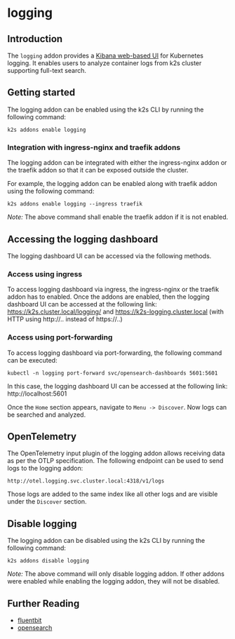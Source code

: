 <!--
SPDX-FileCopyrightText: © 2023 Siemens Healthcare GmbH

SPDX-License-Identifier: MIT
-->

# logging

## Introduction

The `logging` addon provides a [Kibana web-based UI](https://github.com/opensearch-project/OpenSearch-Dashboards) for Kubernetes logging. It enables users to analyze container logs from k2s cluster supporting full-text search.

## Getting started

The logging addon can be enabled using the k2s CLI by running the following command:
```
k2s addons enable logging
```

### Integration with ingress-nginx and traefik addons

The logging addon can be integrated with either the ingress-nginx addon or the traefik addon so that it can be exposed outside the cluster.

For example, the logging addon can be enabled along with traefik addon using the following command:
```
k2s addons enable logging --ingress traefik
```
_Note:_ The above command shall enable the traefik addon if it is not enabled.

## Accessing the logging dashboard

The logging dashboard UI can be accessed via the following methods.

### Access using ingress

To access logging dashboard via ingress, the ingress-nginx or the traefik addon has to enabled.
Once the addons are enabled, then the logging dashboard UI can be accessed at the following link: https://k2s.cluster.local/logging/ and https://k2s-logging.cluster.local (with HTTP using http://.. instead of https://..)

### Access using port-forwarding

To access logging dashboard via port-forwarding, the following command can be executed:
```
kubectl -n logging port-forward svc/opensearch-dashboards 5601:5601
```
In this case, the logging dashboard UI can be accessed at the following link: http://localhost:5601

Once the `Home` section appears, navigate to `Menu -> Discover`. Now logs can be searched and analyzed.

## OpenTelemetry

The OpenTelemetry input plugin of the logging addon allows receiving data as per the OTLP specification. The following endpoint can be used to send logs to the logging addon:

```
http://otel.logging.svc.cluster.local:4318/v1/logs
```

Those logs are added to the same index like all other logs and are visible under the `Discover` section.

## Disable logging

The logging addon can be disabled using the k2s CLI by running the following command:
```
k2s addons disable logging
```

_Note:_ The above command will only disable logging addon. If other addons were enabled while enabling the logging addon, they will not be disabled.

## Further Reading
- [fluentbit](https://github.com/fluent/fluent-bit)
- [opensearch](https://github.com/opensearch-project/OpenSearch)
